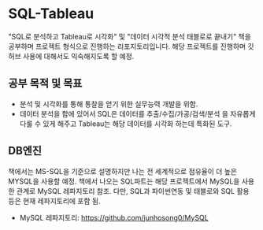 # SQL-Tableau

"SQL로 분석하고 Tableau로 시각화" 및 "데이터 시각적 분석 태블로로 끝내기" 책을 공부하며 프로젝트 형식으로 진행하는 리포지토리입니다. 해당 프로젝트를 진행하며 깃허브 사용에 대해서도 익숙해지도록 할 예정.

## 공부 목적 및 목표

- 분석 및 시각화를 통해 통찰을 얻기 위한 실무능력 개발을 위함.
- 데이터 분석을 함에 있어서 SQL은 데이터를 추출/수집/가공/검색/분석 을 자유롭게 다룰 수 있게 해주고 Tableau는 해당 데이터를 시각화 하는데 특화된 도구.

## DB엔진

책에서는 MS-SQL을 기준으로 설명하지만 나는 전 세계적으로 점유율이 더 높은 MYSQL을 사용할 예정. 책에서 나오는 SQL파트는 해당 프로젝트에서 MySQL을 사용한 관계로 MySQL 레파지토리 참조. 다만, SQL과 파이썬연동 및 태블로와 SQL 활용 등은 현재 레파지토리에 포함 됨.

- MySQL 레파지토리: https://github.com/junhosong0/MySQL


